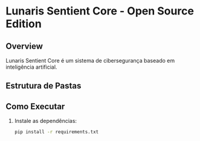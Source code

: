 # Lunaris Sentient Core - Open Source Edition

## Overview
Lunaris Sentient Core é um sistema de cibersegurança baseado em inteligência artificial.

## Estrutura de Pastas

## Como Executar
1. Instale as dependências:
   ```sh
   pip install -r requirements.txt
